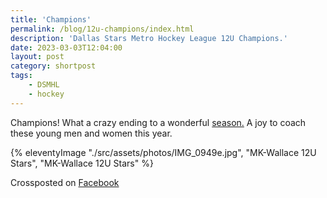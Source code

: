 ```yaml
---
title: 'Champions'
permalink: /blog/12u-champions/index.html
description: 'Dallas Stars Metro Hockey League 12U Champions.'
date: 2023-03-03T12:04:00
layout: post
category: shortpost
tags:
    - DSMHL
    - hockey
---
```


Champions! What a crazy ending to a wonderful [season.](https://starcenter.hockeyshift.com/stats#/33/standings?render=division&division_id=20442) A joy to coach these young men and women this year.

{% eleventyImage "./src/assets/photos/IMG_0949e.jpg", "MK-Wallace 12U Stars", "MK-Wallace 12U Stars" %}

Crossposted on [Facebook](https://www.facebook.com/ecrosstexas/posts/pfbid02FT6QqGUZ9pRQW7JHDgnxh6cPSnxxp8PpYYVcFiXZAyMfCuEoMhSmUWZUnwLnUizsl)
